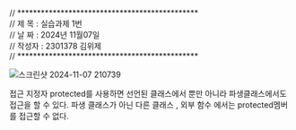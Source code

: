 // **********************************************                                                                               
// 제 목 : 실습과제 1번                                                                                                           
// 날 짜 : 2024년 11월07일                                                                                                       
// 작성자 : 2301378 김위제                                                                                                       
// **********************************************


![스크린샷 2024-11-07 210739](https://github.com/user-attachments/assets/aaeaaa0a-7e5f-46ee-af91-c85911aac555)


접근 지정자 protected를 사용하면 선언된 클래스에서 뿐만 아니라 파생클래스에서도 접근을 할 수 있다.
파생 클래스가 아닌 다른 클래스 , 외부 함수 에서는 protected멤버를 접근할 수 없다.

